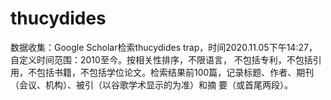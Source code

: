 # thucydides
数据收集：Google Scholar检索thucydides trap，时间2020.11.05下午14:27，自定义时间范围：2010至今。按相关性排序，不限语言，
不包括专利，不包括引用，不包括书籍，不包括学位论文。检索结果前100篇，记录标题、作者、期刊（会议、机构）、被引（以谷歌学术显示的为准）和摘
要（或首尾两段）。